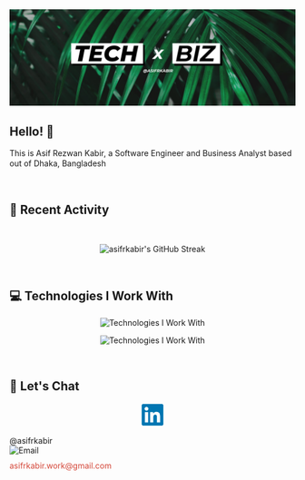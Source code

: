 <a href="https://www.linkedin.com/in/asifrkabir">
    <img src="https://raw.githubusercontent.com/asifrkabir/asifrkabir/main/images/cover-img-1.jpg" />
</a>

## Hello! :wave:

<p>This is Asif Rezwan Kabir, a Software Engineer and Business Analyst based out of Dhaka, Bangladesh <img src="https://raw.githubusercontent.com/asifrkabir/asifrkabir/main/images/bangladesh-flag-icon.svg" width="20" height="15" /></p>

<br />

## :calendar: Recent Activity

<br />

<p align="center">
    <img src="https://streak-stats.demolab.com?user=asifrkabir&theme=merko&hide_border=true&card_width=800&background=00000000&fire=14AD66&ring=14AD66&sideNums=14AD66&sideLabels=34AD76" alt="asifrkabir's GitHub Streak" />
</p>

<br />

## :computer: Technologies I Work With

<p align="center">
    <img src="https://skillicons.dev/icons?i=java,spring,ts,nextjs,react,express,mongodb" alt="Technologies I Work With" />
</p>
<p align="center">
    <img src="https://skillicons.dev/icons?i=mysql,postgres,html,css,js,nodejs,tailwind,prisma" alt="Technologies I Work With" />
</p>

<br />

## :handshake: Let's Chat

<p align="center">
  <!-- LinkedIn Card -->
  <a href="https://www.linkedin.com/in/asifrkabir" target="_blank" style="text-decoration: none;">
      <img src="https://raw.githubusercontent.com/devicons/devicon/master/icons/linkedin/linkedin-original.svg" alt="LinkedIn" width="40" height="40" />
      <p style="margin: 10px 0 0; font-size: 14px; color: #0a66c2">@asifrkabir</p>
  </a>

  <!-- Email Card -->
  <a href="mailto:asifrkabir.work@gmail.com" style="text-decoration: none;">
      <img src="https://upload.wikimedia.org/wikipedia/commons/4/4e/Gmail_Icon.png" alt="Email" width="40" height="40" />
      <p style="margin: 10px 0 0; font-size: 14px; color: #d44638;">asifrkabir.work@gmail.com</p>
  </a>
</p>
